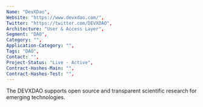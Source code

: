 ```yaml
--- 
Name: "DevXDao", 
Website: "https://www.devxdao.com/", 
Twitter: "https://twitter.com/DEVXDAO", 
Architecture: "User & Access Layer",
Segment: "DAO",
Category: "",
Application-Category: "",
Tags: "DAO",
Contact: "",
Project-Status: "Live - Active",
Contract-Hashes-Main: "",
Contract-Hashes-Test: "",
--- 
```

<!--lang:en--> 
The DEVXDAO supports open source and transparent scientific research for emerging technologies.
<!--lang:es--] 
El DEVXDAO apoya la investigación científica transparente y de código abierto para tecnologías emergentes.
<!--lang:de--] 
Das DEVXDAO unterstützt Open Source und transparente wissenschaftliche Forschung für neue Technologien.
<!--lang:fr--] 
Le DEVXDAO soutient la recherche scientifique open source et transparente pour les technologies émergentes.
<!--lang:pl--] 
DEVXDAO wspiera otwarte i przejrzyste badania naukowe nad nowymi technologiami.
<!--lang:uk--] 
DEVXDAO підтримує прозорі наукові дослідження з відкритим кодом для нових технологій.
[!--lang:*--> 
